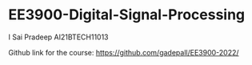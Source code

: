 # EE3900-Digital-Signal-Processing

I Sai Pradeep
AI21BTECH11013

Github link for the course: https://github.com/gadepall/EE3900-2022/
